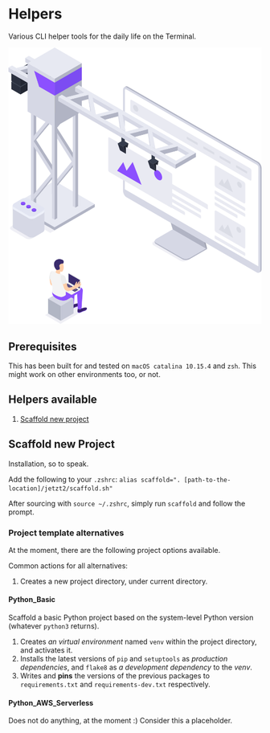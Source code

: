 # Helpers

Various CLI helper tools for the daily life on the Terminal.

![project image](images/construction.svg)

## Prerequisites

This has been built for and tested on `macOS catalina 10.15.4` and `zsh`. This might work on other environments too, or not.

## Helpers available

1. [Scaffold new project](#scaffold-new-project)


## Scaffold new Project

Installation, so to speak.

Add the following to your `.zshrc`:
`alias scaffold=". [path-to-the-location]/jetzt2/scaffold.sh"`

After sourcing with `source ~/.zshrc`, simply run `scaffold` and follow the prompt.

### Project template alternatives

At the moment, there are the following project options available.

Common actions for all alternatives:

1. Creates a new project directory, under current directory.

#### Python_Basic

Scaffold a basic Python project based on the system-level Python version (whatever `python3` returns).

1. Creates *an virtual environment* named `venv` within the project directory, and activates it.
2. Installs the latest versions of `pip` and `setuptools` as *production dependencies*, and `flake8` as *a development dependency* to the *venv*.
3. Writes and **pins** the versions of the previous packages to `requirements.txt` and `requirements-dev.txt` respectively.


#### Python_AWS_Serverless

Does not do anything, at the moment :) Consider this a placeholder.
